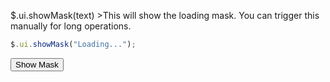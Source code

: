 $.ui.showMask(text) >This will show the loading mask. You can trigger this manually for long operations.

```js
$.ui.showMask("Loading...");
```

<script>
function testShowMask(){
    $.ui.showMask("Loading...");
    setTimeout(function(){
        $.ui.hideMask();
    },2000);
}
</script>

<input type="button" value="Show Mask" onclick="testShowMask()">